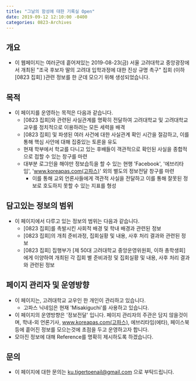 ```yaml
---
title: "그날의 함성에 대한 기록실 Open"
date: 2019-09-12 12:10:00 -0400
categories: 0823-Archives
---
```


## 개요
* 이 웹페이지는 여러군데 흩어져있는 2019-08-23(금) 서울 고려대학교 중앙광장에서 개최된 "조국 후보자 딸의 고려대 입학과정에 대한 진상 규명 촉구" 집회 (이하 [0823 집회] )관련 정보를 한 군데 모으기 위해 생성되었습니다. 

## 목적
* 이 페이지를 운영하는 목적은 다음과 같습니다. 
    * [0823 집회]와 관련된 사실관계를 명확히 전달하여 고려대학교 및 고려대학교 교우를 정치적으로 이용하려는 모든 세력을 배격
    * [0823 집회] 및 파생된 여러 사건에 대한 사실관계 확인 시간을 절감하고, 이를 통해 핵심 사안에 대해 집중있는 토론을 유도
    * 현재 학부에서 학교를 다니고 있는 후배들이 객관적으로 확인된 사실을 종합적으로 접할 수 있는 창구를 마련
    * 대부분 로그인을 해야만 정보습득을 할 수 있는 현행 'Facebook', '에브리타임', 'www.koreapas.com(고파스)' 외의 별도의 정보전달 창구를 마련
        * 이를 통해 교외 언론사들에게 객관적 사실을 전달하고 이를 통해 잘못된 정보로 호도하지 못할 수 있는 지표를 형성

## 담고있는 정보의 범위
* 이 페이지에서 다루고 있는 정보의 범위는 다음과 같습니다. 
    * [0823 집회]를 촉발시킨 사회적 배경 및 학내 배경과 관련된 정보
    * [0823 집회]의 개최 준비과정, 집회실황 및 내용, 사후 처리 결과와 관련된 정보
    * [0823 집회] 집행부가 [제 50대 고려대학교 중앙운영위원회, 이하 총학생회] 에게 이양하여 개최된 각 집회 별 준비과정 및 집회실황 및 내용, 사후 처리 결과와 관련된 정보

## 페이지 관리자 및 운영방향
* 이 페이지는, 고려대학교 교우인 한 개인이 관리하고 있습니다.
    * 고파스 닉네임은 현재 'Misakiguchi'를 사용하고 있습니다.
* 이 페이지의 운영방향은 '정보전달' 입니다. 페이지 관리자의 주관은 담지 않을것이며, 학내-외 언론기사, www.koreapas.com(고파스), 에브리타임(에타), 페이스북 등에 흩어진 정보를 모으는것에 초점을 두고 운영하고자 합니다. 
* 모아진 정보에 대해 Reference를 명확히 제시하도록 하겠습니다.

## 문의
* 이 페이지에 대한 문의는 ku.tigertoenail@gmail.com 으로 부탁드립니다.
